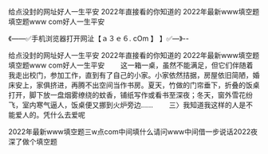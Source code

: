 给点没封的网址好人一生平安
2022年直接看的你知道的
2022年最新www填空题
填空题www com好人一生平安


《——✅手机浏览器打开网沚【ａ３ｅ６. cOm 】 】✅—》--

给点没封的网址好人一生平安
2022年直接看的你知道的
2022年最新www填空题
填空题www com好人一生平安
　　这一箱一桌，虽然不能满足，但它们伴随着我走出校门，参加工作，直到有了自己的小家。小家依然拮据，房屋依旧简陋，婚床安上，家俱挤进，再腾不出空间当作书房。夏天，竹做的门帘垂下，折叠的饭桌打开，脚下放一盘烟雾缭绕的蚊香，铺纸写作或看书至深夜；冬天，窗外雪花纷飞，室内寒气逼人，饭桌便又挪到火炉旁边……
　　三〉我知道我这样的人是不能爱人的。凭什么去爱呢





2022年最新www填空题三w点com中间填什么请问www中间借一步说话2022夜深了做个填空题
